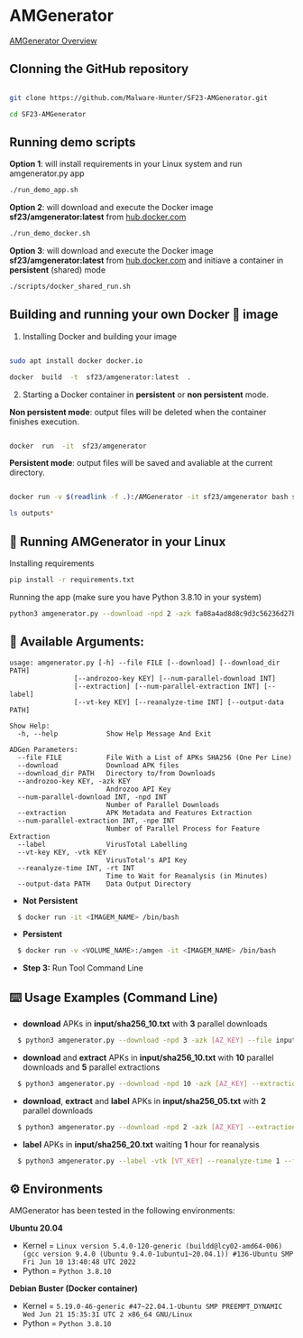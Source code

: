 # AMGenerator

[AMGenerator Overview](https://github.com/Malware-Hunter/SF23-AMGenerator/blob/main/OVERVIEW.md)


## Clonning the GitHub repository

```bash

git clone https://github.com/Malware-Hunter/SF23-AMGenerator.git

cd SF23-AMGenerator

```

## Running **demo** scripts
  


**Option 1**: will install requirements in your Linux system and run amgenerator.py app
```bash
./run_demo_app.sh

```

**Option 2**: will download and execute the Docker image **sf23/amgenerator:latest** from [hub.docker.com](hub.docker.com)
```bash
./run_demo_docker.sh

```

**Option 3**: will download and execute the Docker image **sf23/amgenerator:latest** from [hub.docker.com](hub.docker.com) and initiave a container in **persistent** (shared) mode
```bash
./scripts/docker_shared_run.sh

```
  

## Building and running your own Docker :whale: image


1. Installing Docker and building your image
```bash

sudo apt install docker docker.io

docker  build  -t  sf23/amgenerator:latest  .

```

2. Starting a Docker container in **persistent** or **non persistent** mode.

**Non persistent mode**: output files will be deleted when the container finishes execution.
```bash

docker  run  -it  sf23/amgenerator

```
**Persistent mode**: output files will be saved and avaliable at the current directory.
```bash

docker run -v $(readlink -f .):/AMGenerator -it sf23/amgenerator bash scripts/run_app_in_docker.sh

ls outputs*

```

  
## :memo: Running AMGenerator in your Linux

Installing requirements
~~~sh
pip install -r requirements.txt
~~~

Running the app (make sure you have Python 3.8.10 in your system)
~~~sh
python3 amgenerator.py --download -npd 2 -azk fa08a4ad8d8c9d3c56236d27bd9b99bb83c66c3fd65642d496ea2cbd13d4e8a4 --extraction --label -vtk d211226fd8cd68e10170dbc053a5cf6ca73d73ba51587eca4908c47046a57f18 --reanalyze-time 1 --file input/sha256_05.txt
~~~

## :pushpin: Available Arguments:

```
usage: amgenerator.py [-h] --file FILE [--download] [--download_dir PATH]
                [--androzoo-key KEY] [--num-parallel-download INT]
                [--extraction] [--num-parallel-extraction INT] [--label]
                [--vt-key KEY] [--reanalyze-time INT] [--output-data PATH]

Show Help:
  -h, --help            Show Help Message And Exit

ADGen Parameters:
  --file FILE           File With a List of APKs SHA256 (One Per Line)
  --download            Download APK files
  --download_dir PATH   Directory to/from Downloads
  --androzoo-key KEY, -azk KEY
                        Androzoo API Key
  --num-parallel-download INT, -npd INT
                        Number of Parallel Downloads
  --extraction          APK Metadata and Features Extraction
  --num-parallel-extraction INT, -npe INT
                        Number of Parallel Process for Feature Extraction
  --label               VirusTotal Labelling
  --vt-key KEY, -vtk KEY
                        VirusTotal's API Key
  --reanalyze-time INT, -rt INT
                        Time to Wait for Reanalysis (in Minutes)
  --output-data PATH    Data Output Directory
```


  - **Not Persistent**

  ```sh
    $ docker run -it <IMAGEM_NAME> /bin/bash
  ```

  - **Persistent**

  ```sh
    $ docker run -v <VOLUME_NAME>:/amgen -it <IMAGEM_NAME> /bin/bash
  ```

* **Step 3:** Run Tool Command Line

## :keyboard: Usage Examples (Command Line)

* **download** APKs in **input/sha256_10.txt** with **3** parallel downloads
```sh
  $ python3 amgenerator.py --download -npd 3 -azk [AZ_KEY] --file input/sha256_10.txt
```

* **download** and **extract** APKs in **input/sha256_10.txt** with **10** parallel downloads and **5** parallel extractions
```sh
  $ python3 amgenerator.py --download -npd 10 -azk [AZ_KEY] --extraction -npe 5 --file input/sha256_20.txt
```

* **download**, **extract** and **label** APKs in **input/sha256_05.txt** with **2** parallel downloads
```sh
  $ python3 amgenerator.py --download -npd 2 -azk [AZ_KEY] --extraction --label -vtk [VT_KEY] --file input/sha256_05.txt
```

* **label** APKs in **input/sha256_20.txt** waiting **1** hour for reanalysis
```sh
  $ python3 amgenerator.py --label -vtk [VT_KEY] --reanalyze-time 1 --file input/sha256_20.txt
```
## :gear: Environments

AMGenerator has been tested in the following environments:

**Ubuntu 20.04**

- Kernel = `Linux version 5.4.0-120-generic (buildd@lcy02-amd64-006) (gcc version 9.4.0 (Ubuntu 9.4.0-1ubuntu1~20.04.1)) #136-Ubuntu SMP Fri Jun 10 13:40:48 UTC 2022`
- Python = `Python 3.8.10`


**Debian Buster (Docker container)**

- Kernel = `5.19.0-46-generic #47~22.04.1-Ubuntu SMP PREEMPT_DYNAMIC Wed Jun 21 15:35:31 UTC 2 x86_64 GNU/Linux`
- Python = `Python 3.8.10`


